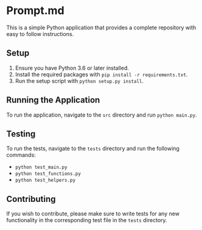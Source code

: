 # Prompt.md

This is a simple Python application that provides a complete repository with easy to follow instructions.

## Setup

1. Ensure you have Python 3.6 or later installed.
2. Install the required packages with `pip install -r requirements.txt`.
3. Run the setup script with `python setup.py install`.

## Running the Application

To run the application, navigate to the `src` directory and run `python main.py`.

## Testing

To run the tests, navigate to the `tests` directory and run the following commands:

- `python test_main.py`
- `python test_functions.py`
- `python test_helpers.py`

## Contributing

If you wish to contribute, please make sure to write tests for any new functionality in the corresponding test file in the `tests` directory.